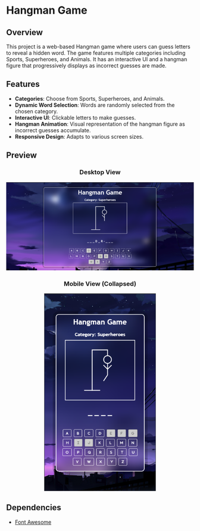 # Hangman Game

## Overview

This project is a web-based Hangman game where users can guess letters to reveal a hidden word. The game features multiple categories including Sports, Superheroes, and Animals. It has an interactive UI and a hangman figure that progressively displays as incorrect guesses are made.

## Features

- **Categories**: Choose from Sports, Superheroes, and Animals.
- **Dynamic Word Selection**: Words are randomly selected from the chosen category.
- **Interactive UI**: Clickable letters to make guesses.
- **Hangman Animation**: Visual representation of the hangman figure as incorrect guesses accumulate.
- **Responsive Design**: Adapts to various screen sizes.

## Preview

<div align="center">

<h3>Desktop View</h3>
<img src="https://github.com/MykelAllan/Hangman-Game/blob/main/assets/preview/desktop-prev.png" alt="Desktop View" width="600">

<h3>Mobile View (Collapsed)</h3>
<img src="https://github.com/MykelAllan/Hangman-Game/blob/main/assets/preview/phone-prev.png" alt="Mobile View Collapsed" width="300">

</div>

## Dependencies

- [Font Awesome](https://fontawesome.com/)
